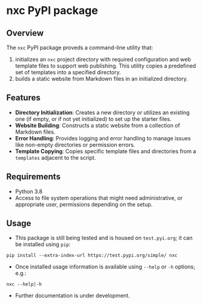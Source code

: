 # nxc PyPI package

## Overview

The `nxc` PyPI package proveds a command-line utility that:  
1. initializes an `nxc` project directory with required configuration and web template files to support web publishing. This utility copies a predefined set of templates into a specified directory.
2. builds a static website from Markdown files in an initialized directory.

## Features

- **Directory Initialization**: Creates a new directory or utilizes an existing one (if empty, or if not yet initialized) to set up the starter files.  
- **Website Building**: Constructs a static website from a collection of Markdown files.    
- **Error Handling**: Provides logging and error handling to manage issues like non-empty directories or permission errors.    
- **Template Copying**: Copies specific template files and directories from a `templates` adjacent to the script.  

## Requirements

- Python 3.8  
- Access to file system operations that might need administrative, or appropriate user, permissions depending on the setup.  

## Usage
- This package is still being tested and is housed on `test.pyi.org`;
it can be installed using `pip`:  

``` shell
pip install --extra-index-url https://test.pypi.org/simple/ nxc
```  

- Once installed usage information is available using `--help` or `-h`
  options; e.g.:  

``` shell
nxc --help|-h
```

- Further documentation is under development.  



